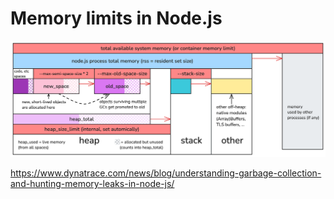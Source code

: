 # Memory limits in Node.js

![Node.js memory limits](node-memory-limits.excalidraw.png)


https://www.dynatrace.com/news/blog/understanding-garbage-collection-and-hunting-memory-leaks-in-node-js/